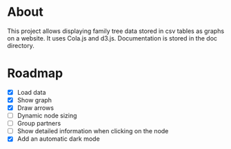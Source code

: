 # About

This project allows displaying family tree data stored in csv tables as graphs on a website.
It uses Cola.js and d3.js.
Documentation is stored in the doc directory.

# Roadmap

- [x] Load data
- [x] Show graph
- [x] Draw arrows
- [ ] Dynamic node sizing
- [ ] Group partners
- [ ] Show detailed information when clicking on the node
- [x] Add an automatic dark mode
